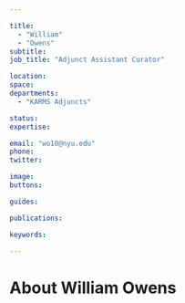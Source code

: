 ```yaml
---

title:
  - "William"
  - "Owens"
subtitle: 
job_title: "Adjunct Assistant Curator"

location: 
space: 
departments:
  - "KARMS Adjuncts"

status: 
expertise:

email: "wo10@nyu.edu"
phone: 
twitter: 

image: 
buttons:

guides:

publications:

keywords:

---
```


# About William Owens


